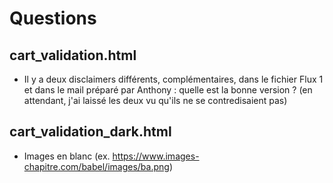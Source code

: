 # Questions
## cart_validation.html

- Il y a deux disclaimers différents, complémentaires, dans le fichier Flux 1 et dans le mail préparé par Anthony : quelle est la bonne version ? (en attendant, j'ai laissé les deux vu qu'ils ne se contredisaient pas)

## cart_validation_dark.html

- Images en blanc (ex. https://www.images-chapitre.com/babel/images/ba.png)